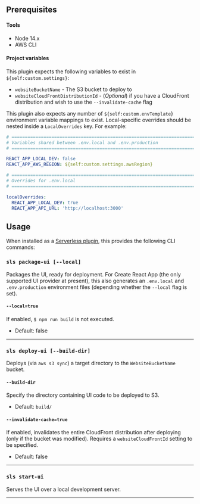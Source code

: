 ## Prerequisites

#### Tools

- Node 14.x
- AWS CLI

#### Project variables

This plugin expects the following variables to exist in `${self:custom.settings}`:

- `websiteBucketName` - The S3 bucket to deploy to
- `websiteCloudFrontDistributionId` - (_Optional_) if you have a CloudFront distribution and wish to use the `--invalidate-cache` flag

This plugin also expects any number of `${self:custom.envTemplate`} environment variable mappings to exist. Local-specific overrides should be nested inside a `LocalOverrides` key. For example:

```yaml
# ========================================================================
# Variables shared between .env.local and .env.production
# ========================================================================

REACT_APP_LOCAL_DEV: false
REACT_APP_AWS_REGION: ${self:custom.settings.awsRegion}

# ========================================================================
# Overrides for .env.local
# ========================================================================

localOverrides:
  REACT_APP_LOCAL_DEV: true
  REACT_APP_API_URL: 'http://localhost:3000'
```

## Usage

When installed as a [Serverless plugin](https://serverless.com/framework/docs/providers/aws/guide/plugins/), this provides the following CLI commands:

### `sls package-ui [--local]`

Packages the UI, ready for deployment. For Create React App (the only supported UI provider at present), this also generates an `.env.local` and `.env.production` environment files (depending whether the `--local` flag is set).

#### `--local=true`

If enabled, `$ npm run build` is not executed.

- Default: false

---

### `sls deploy-ui [--build-dir]`

Deploys (via `aws s3 sync`) a target directory to the `WebsiteBucketName` bucket.

#### `--build-dir`

Specify the directory containing UI code to be deployed to S3.

- Default: `build/`

#### `--invalidate-cache=true`

If enabled, invalidates the entire CloudFront distribution after deploying (only if the bucket was modified). Requires a `websiteCloudFrontId` setting to be specified.

- Default: false

---

### `sls start-ui`

Serves the UI over a local development server.

---
